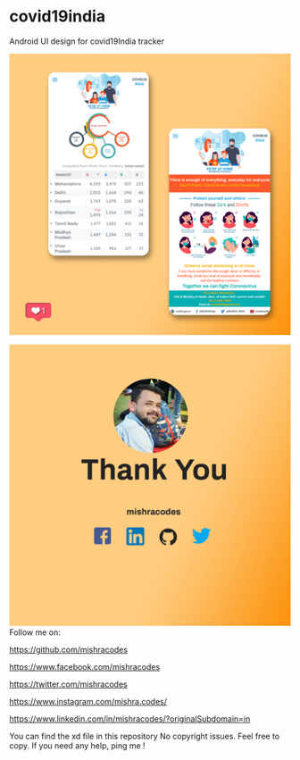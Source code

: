 # covid19india
Android UI design for covid19India tracker

![Overall Deisgn of the App](https://github.com/mishracodes/covid19india/blob/master/assets/p1.jpg)


![Find me on FB LINKEDIN and Twitter](https://github.com/mishracodes/covid19india/blob/master/assets/p2.jpg)
Follow me on:

https://github.com/mishracodes

https://www.facebook.com/mishracodes

https://twitter.com/mishracodes

https://www.instagram.com/mishra.codes/

https://www.linkedin.com/in/mishracodes/?originalSubdomain=in

You can find the xd file in this repository
No  copyright issues.
Feel free to copy. If you need any help, ping me !
